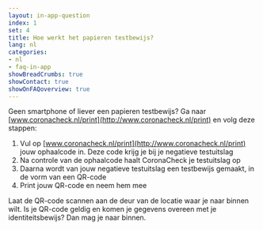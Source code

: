 ```yaml
---
layout: in-app-question
index: 1
set: 4
title: Hoe werkt het papieren testbewijs? 
lang: nl
categories:
- nl
- faq-in-app
showBreadCrumbs: true
showContact: true
showOnFAQoverview: true
---
```

Geen smartphone of liever een papieren testbewijs? Ga naar [www.coronacheck.nl/print](http://www.coronacheck.nl/print) en volg deze stappen: 

1. Vul op [www.coronacheck.nl/print](http://www.coronacheck.nl/print) jouw ophaalcode in. Deze code krijg je bij je negatieve testuitslag
2. Na controle van de ophaalcode haalt CoronaCheck je testuitslag op
3. Daarna wordt van jouw negatieve testuitslag een testbewijs gemaakt, in de vorm van een QR-code 
4. Print jouw QR-code en neem hem mee

Laat de QR-code scannen aan de deur van de locatie waar je naar binnen wilt. Is je QR-code geldig en komen je gegevens overeen met je identiteitsbewijs? Dan mag je naar binnen.

